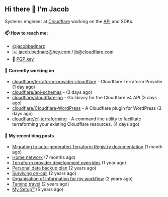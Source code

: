 ## Hi there 👋 I'm Jacob

Systems engineer at [Cloudflare](https://cloudflare.com) working on the [API](https://api.cloudflare.com) and SDKs.

#### 📫 How to reach me:

- [@jacobbednarz](https://twitter.com/jacobbednarz)
- ✉️ jacob.bednarz@hey.com / jb@cloudflare.com
- 🔐 [PGP key](https://keybase.io/jacobbednarz/pgp_keys.asc)

#### 👷 Currently working on


- [cloudflare/terraform-provider-cloudflare](https://github.com/cloudflare/terraform-provider-cloudflare) - Cloudflare Terraform Provider (1 day ago)
- [cloudflare/api-schemas](https://github.com/cloudflare/api-schemas) -  (2 days ago)
- [cloudflare/cloudflare-go](https://github.com/cloudflare/cloudflare-go) - Go library for the Cloudflare v4 API (3 days ago)
- [cloudflare/Cloudflare-WordPress](https://github.com/cloudflare/Cloudflare-WordPress) - A Cloudflare plugin for WordPress (3 days ago)
- [cloudflare/cf-terraforming](https://github.com/cloudflare/cf-terraforming) - A command line utility to facilitate terraforming your existing Cloudflare resources. (4 days ago)

#### 📜 My recent blog posts


- [Migrating to auto-generated Terraform Registry documentation](https://jacobbednarz.com/migrating-to-auto-generated-terraform-registry-documentation) (1 month ago)
- [Home network](https://jacobbednarz.com/home-network-and-lab) (7 months ago)
- [Terraform provider development overrides](https://jacobbednarz.com/terraform-provider-development-overrides) (1 year ago)
- [Personal data backup plan](https://jacobbednarz.com/personal-data-backup-plan) (2 years ago)
- [Surviving on-call](https://jacobbednarz.com/surviving-on-call) (2 years ago)
- [Organisation of information for my workflow](https://jacobbednarz.com/organisation-of-information-for-my-workflow) (2 years ago)
- [Taming travel](https://jacobbednarz.com/taming-travel) (2 years ago)
- [My Setup™](https://jacobbednarz.com/posts/my-setup) (5 years ago)
